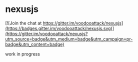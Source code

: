 # nexusjs

[![Join the chat at https://gitter.im/voodooattack/nexusjs](https://badges.gitter.im/voodooattack/nexusjs.svg)](https://gitter.im/voodooattack/nexusjs?utm_source=badge&utm_medium=badge&utm_campaign=pr-badge&utm_content=badge)

work in progress
